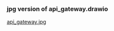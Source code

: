 ### jpg version of api_gateway.drawio
[api_gateway.jpg](https://viewer.diagrams.net/?tags=%7B%7D&highlight=0000ff&edit=_blank&layers=1&nav=1&title=api_gateway.drawio#R7V1Ze9o4F%2F41uSSPJW%2F4MpDQ5pt22oFOp52bPsIW4KmxXNsE6K%2F%2FJC8sOicpNMbQybRZ8LG8vefo7FauzP589SplyeytCHh0RY1gdWXeXlFqmpTIX4qyLimUeFZJmaZhUNLIljAKv%2FOKaFTURRjwbG9gLkSUh8k%2B0RdxzP18j8bSVCz3h01EtH%2FVhE05IIx8FkHqX2GQz6rHME1nu%2BM1D6ez%2BtKOXT3gmPlfp6lYxNUFYxHzcs%2Bc1eepHjKbsUAsd0jm3ZXZT4XIy0%2FzVZ9HCtgasvK4wSN7N%2Fec8jg%2F5IB%2FvPnf%2FLflu8XafLP8%2FlYsg%2FGiU3PggUWLCozqbvN1jU7xeFydxbgye8tZmPNRwny1dykFQtJm%2BTySW0R%2BDFg2K8aqjUkYRX0RiVRuF8iYvSxPxVdeE6%2BoORh4nmnKPfB5qkd84GnOVzuk6vlecTHnebqWQ6q9HeJ4dnnQuqbYRrekLLectW2zpM12mGpXULBKmKab029BlR8qXI%2FAmP4Y4uwrz%2F1ZhXAiwjgvbsLuyS95W%2F3y25ZD%2B4pyTW2EiNFcSCRwmPxFsCvoRIzmQiKBw9RWfdf7RIzm2vCO9aMJcjTRjpZfZk8s8iiMpcjVukNhPBFxviOE8v9AcbQ3TVkQ8r19nmXfDujOvtswlScKRVxIdaqEak%2FS5TH2jWn0bEzcJ8W%2F3YmibkeJeCj10Rs25tF7kYXV6cciz8V8Z8BNFE7VjlyoeceqLV%2FeFU%2F3J6J6wkrTElpvVxKnLsmypIRjEq7UffSkfkrUzvlqqtT8NVtm1nXKM7FIfX7vq%2Fvpyc3y0%2F4oloRfpiznS7ZuaiJbNtEmsmMYYCI7BpzHzqnmsQnmsZ9ylofx9HkqsxnF16UaXpbnALy6CF4bQ9o0XhbAK1mMozCbXQZitnMIYm6biNkAsYz7i%2FQy8LLsi8PLAXjNmbSd8vsyIDMvDzIXQibiMBcXImSUnhOxb7%2FHzP%2BY%2FY9%2B%2BNv%2Bc06%2FzNzOPx0CEBvl0tZFPMueB1jr3jEldUCzQZd0vdaMBIoulMebJITAyjPJYJAfGX88DieCfTNK0jF1%2BSVQfomBQFzrisYh7gKIh3ejD%2Bef7FKquro41tP%2FXOLoAaxef%2Fjw%2FvxYEQ8oRgyrdhUjzB0MZbDFM3WxOJA%2F3%2FJ8JgK57bC5AiUeZ8kGkPPCaelwGi4ML4iF4Gk1EF%2FgeEJLI5GLcqXVwoc9xJxvC5U26snnzTtVFHgjR0R8km%2F3yk%2FT6ndxlkWkU6KwptzLCFJGdDkPCggkAtToMf8rLxhZjx%2FXw8tZYci9VbaiGiAffKxfRNK214FXrilZwuKn7uYNmwdM%2Fp4s4iL63r3m7rFPXlYSIQqSWABcU88vnbamGD0PmmniUiic7smEE2axlnycCSkh%2BQUg5tYWdaseLbM19cjNgfFn12JvJh9%2FS%2FIP91OXdBC%2FEeBUp1xkjBeteykrwPwhYFt0Cy9SOkava%2BcHyUw1Ai9Mq1oWdGtsB0mr0gYkEsUXphdGiySRT%2F3reo%2Bep%2FvntNui94iL8QEVApVf3QBWV1CoJpCZ9A1mp8hL1AdtU%2F4moi0hZOapJBMx5EXIKE1P9Dxd2X5BxTVcXbHWuqAFHx2HF5qii5JIangAMwcWoVqVSBjXPGqM5MPnIYuGEiYWT6MDtGZdpSitU%2FU46nPhjpYfi4JFWXqBMizngEqj94syxidJ76jKjqLLaVPyqkO6hsY%2BzrK8KZaR2sHassyELDOJDZlW0xpnGj3Agzir5u12da%2BAIDWaNuWcXrhqkJBZGmQGPa%2BxorCsVQV3m%2Bj93N69KtjrqDkIaqeK1nHcoP%2FZXrQuY%2BFxEQwPqmD4wFj75q%2BRPGjE04fQ59mRAboe%2FN9Vwf%2FRsf8vEYTLaFHzKz0PMeJ1GLQXhJ%2FKF6ewQHhR6k2aUT2ja2CZizbVG6wRXhpkurNo0NacxeHrP1jnk%2FmFJZ%2FvBr3R4FXweXVI4oLHwY3qu9u6cGh%2BwngKJB7sNeVBiHYzC1jEW9FSHkkn8YHvnRwDpbrC%2B1Jn7XDA0G0y8TRsyyaY6sgtvPBk0o%2FUC0CgsSxn6ZTn4GQFrzaP%2F%2FPsO8AFOoJ9kmvp%2BtPuxufdjdvV3tb6R0wvn%2F2J%2BUouTDpIF%2BZkbOdnpcMFeTTiOaeSDnPxJbtZLl6JT9PV%2Bo%2Forv%2F5fniIdJzVQXYc9xpg5MJU7okUIooZ5uk9Ejw%2FJ5Pbfr7RoSDqtRHb4yHTq4HkDor1AR5O61jDNEQj6Ns2sDsY%2BkjKoYlkL4o%2BdJbSqqJbhQApCAo2lGKkPPgrX8OYUYU%2B%2B%2Fyoe1fLHBFocJ2HQVDknlKehd%2FZeNO3ut8drRp82SIXWdXpClhbsfBkM4iAuhPCQ6zu1ES7OcpD2FET1tXUq00xVb23UBRXn%2BDsI7VePNx7Ify2TVhnROasiTD8ZOYJrdD8OIcw5Czq5OFcScWE8%2BDQdMDucfNFpD4FocpFJBFb8%2FTws6An8Wcs%2F4kbiYRfqmhq3CTJMdmHSxHcNuy9W5dOnsyjUay%2BqEdEzUkvDDfvVmyeRPwYK7J5A%2BIX1SsIZzxykB1por6OM6bZQPJRmC4m0vNqUdypvmuO1uGRnuXoUYzZbTfSIzCx%2F3OZXI3nl12wpgS8CGMbcCbVecp2ZhIMIO%2Bk0HdEIq2XUjjPgrgR1KirZzmsOivWQpkfRw2GgimfShvPntlE0YjC9pxDADtVwxkO2MWnui3QRVYr7zNldggMlgBkL7ovglp6dcKikGUmQRr%2FmuiLwJkGX2ioOv9URHtuzSANEHgFBMlftqtKD2j%2FOa9mMAyQ9cUEjSKo1Q%2FXOGoUxtVJGj4UeZTzSxnVk4cW4ua0an%2BQTpJHlekvlSenRlfP%2BtgGUpKgCNjWqcC%2BxKLErqpY8uaskGHqbQW2Qc%2BMP%2FROWRJ2QmiB%2FrVJC2q4QAch3R5YV9bJQi16hEP3S%2Bkg4oEeOCyubXcOQEfs%2FGCfSAcRj%2BgBn401u7aKP3Trygj55eggOS2gDkIWfGpTB5mP12M2WbVrLNXGV9xf5DnvSEty2BEvh9HSBwAJF8TYeK0yGpYurtmcfRcxW2aHMdAX85fDQ6lD6QGTlZBWmXhAmvxevdI%2BVsZELS6Yyp9TzsQ0ZRPFhGgNi%2BhBKIENx2VHhB%2BpZcMeeUf6cpgvDatpet5ggEuAetH04xV86bSR2b15s2ZbLnGRxmFsva%2BTJQdNGGLdKMVspPzbohQG%2BdBqW3W%2BSMffyIX6MVO0mMt9Smz6kVgEg1QU5SEoKFXdxRATBaI8hMc%2BzC9cpErYXVGONKIfbEs35ibSTYMq%2BdNJAdaRpumH98N3o%2F9m9xNZZKrZbo%2FC0KVdHw2rlfzH1eOsud43v1mj5mxcRVeTUkqY%2Beiqg5fLuWbmnZ4363owZEUrESfjEJYy2F3%2FBXltbrvGcscvQVIvz4VxqMpxBVTIK3R7Cw4NNwZ7LAKFUJ6yOJOe3JxpL89hC8nA1sg2bnUw5Fki4kw5Ex%2BlVAYXd6v9RabKm9IZrpZ%2BVZ5Rec%2FIkk%2BP3PfBE%2FL07XctTEet3b7rwKUUCDYfT9YsbMIUUp%2FFLC2ZGXFWyF%2FAk0is53zbIbQraC9Mp1paLahrIEu0YIHKyZSqBRNOd0UqqWyIjcQUaeAvXwXuyO9PQ7Z%2BaRNR62pwXRfwsNUow4KppN%2FLbkZqvEt4fH%2BrvJhqCXN5JSyUfHezKHr76bVxBDv%2FDZOSeHo1vOvBZiyC%2BaKn4ygFHH1fdw8Y9fp25QSt3skoGtcRvr4RTCUXJMdY7KsG%2B5fGWy1p2LUR3raaGbJgzlDOPaG8SV%2BSR7n6eyNQ4%2B4MGZYvS2FD1BihxtzuWN2XxnKtE7tLEEfpqWbwI1guN7d%2FhKVsvt7%2BmRvz7v8%3D)
